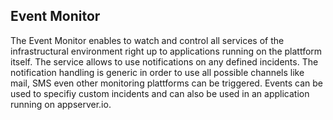 ## Event Monitor

The Event Monitor enables to watch and control all services of the infrastructural environment right up to applications running on the plattform itself. The service allows to use notifications on any defined incidents. The notification handling is generic in order to use all possible channels like mail, SMS even other monitoring plattforms can be triggered. Events can be used to specifiy custom incidents and can also be used in an application running on appserver.io.